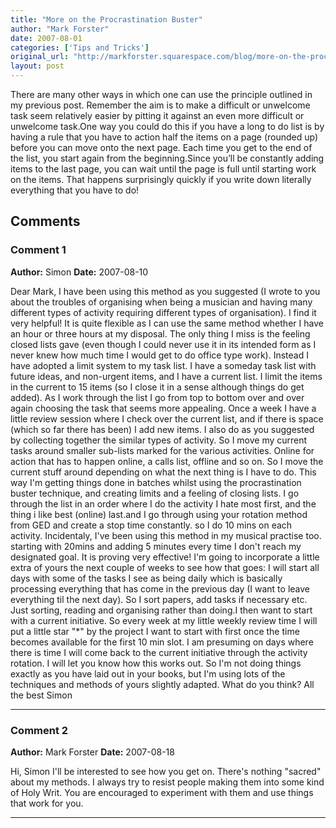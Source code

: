 ```yaml
---
title: "More on the Procrastination Buster"
author: "Mark Forster"
date: 2007-08-01
categories: ['Tips and Tricks']
original_url: "http://markforster.squarespace.com/blog/more-on-the-procrastination-buster.html"
layout: post
---
```


There are many other ways in which one can use the principle outlined in my previous post. Remember the aim is to make a difficult or unwelcome task seem relatively easier by pitting it against an even more difficult or unwelcome task.One way you could do this if you have a long to do list is by having a rule that you have to action half the items on a page (rounded up) before you can move onto the next page. Each time you get to the end of the list, you start again from the beginning.Since you’ll be constantly adding items to the last page, you can wait until the page is full until starting work on the items. That happens surprisingly quickly if you write down literally everything that you have to do!

## Comments

### Comment 1
**Author:** Simon
**Date:** 2007-08-10

Dear Mark,
I have been using this method as you suggested (I wrote to you about the troubles of organising when being a musician and having many different types of activity requiring different types of organisation).
I find it very helpful! It is quite flexible as I can use the same method whether I have an hour or three hours at my disposal. The only thing I miss is the feeling closed lists gave (even though I could never use it in its intended form as I never knew how much time I would get to do office type work). Instead I have adopted a limit system to my task list.
I have a someday task list with future ideas, and non-urgent items, and I have a current list. I limit the items in the current to 15 items (so I close it in a sense although things do get added). As I work through the list I go from top to bottom over and over again choosing the task that seems more appealing. Once a week I have a little review session where I check over the current list, and if there is space (which so far there has been) I add new items.
I also do as you suggested by collecting together the similar types of activity. So I move my current tasks around smaller sub-lists marked for the various activities. Online for action that has to happen online, a calls list, offline and so on. So I move the current stuff around depending on what the next thing is I have to do. This way I'm getting things done in batches whilst using the procrastination buster technique, and creating limits and a feeling of closing lists. I go through the list in an order where I do the activity I hate most first, and the thing i like best (online) last.and I go through using your rotation method from GED and create a stop time constantly. so I do 10 mins on each activity.
Incidentaly, I've been using this method in my musical practise too. starting with 20mins and adding 5 minutes every time I don't reach my designated goal. It is proving very effective!
I'm going to incorporate a little extra of yours the next couple of weeks to see how that goes: I will start all days with some of the tasks I see as being daily which is basically processing everything that has come in the previous day (I want to leave everything til the next day). So I sort papers, add tasks if necessary etc. Just sorting, reading and organising rather than doing.I then want to start with a current initiative. So every week at my little weekly review time I will put a little star "\*" by the project I want to start with first once the time becomes available for the first 10 min slot. I am presuming on days where there is time I will come back to the current initiative through the activity rotation. I will let you know how this works out.
So I'm not doing things exactly as you have laid out in your books, but I'm using lots of the techniques and methods of yours slightly adapted. What do you think?
All the best
Simon

---

### Comment 2
**Author:** Mark Forster
**Date:** 2007-08-18

Hi, Simon
I'll be interested to see how you get on. There's nothing "sacred" about my methods. I always try to resist people making them into some kind of Holy Writ. You are encouraged to experiment with them and use things that work for you.

---
